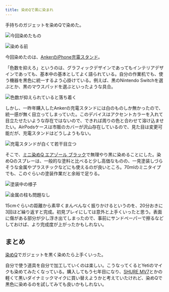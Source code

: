 ```yaml
---
title: 染めQで黒に染まれ
---
```

手持ちのガジェットを染めQで染めた。

![](https://lh3.googleusercontent.com/docs/ADP-6oErNp7I15Ok4ZW8JKC0TkuddAxY0VDLvyMLZo6c3iWHs7Exe5MO_vqCgfqqR1gyAjTcTiZCv_ZRTTWHQBzOWmFf7N0g_KakGccrHgLTXl1X6L_Tgc2tqsEYS7EW16b04QT_4mt23PnGJtg2nqWNUgi91w3L42eHu9gOg8p63J4BOZYPijmtabW6g8dC43Bz-3Y6NrHNNgUjZZHGY5qkOUP6iCFMQAAr6orW-wrQRci2YhSMFeLjIYIs4DglN9L-vI-uS93YqzA5Nuaj-gFx96IilTZHBrYmKaE47M8ar3BR23A98W74w9yFhx9Y4hK3o6ktJyMYz_U9yDupRLBO7tgeoyEPSTAfxBVdB_qgFDavk3y66KlsVzrkIxqibpS1ikUUIAw3x2J6TtWH0tMO8Fk-DwQRDXctW03lwo7m9_t7Hk7x3rKC9XaBECk5vcePSIYQdjb415dII38EnHeZCB1hZLBCZ6pQlUW0xF_3K6y9gY2jHVgICUKdNPG1QKAVteg7K6SOKWDCHocZ7ab9RLTz5vXCTM-uCgwjvpFxcD_cb_p7KxLu-yPybDNb4Z12Yjmo8iXP6EoJdoFmhXVwMOHKsguUu7bJSZEne4bqjEZ2--BxX43x8356ZWDwZ8Qrx9Qk-rp5L1aYXIyg1zj9_-rfUC9huZhe0T00MUisqbndXaopSj_wCTk-eygEWDSfhsqLlgpHuzO2VGPBDVrRQoHSQ90OmVE3Xf6YuORiNHw3sGCHwo6sLN_E4MEGYjATStuZvu9rvgmCcEu6H_WqYuSpiQEWzfzHDmbHoFey_Naeg2QvO2fUJ5fqM_3cXusoHlnQ2pAhNpTRIHa0tfQ7eG7FTq8Q6pVvuIbqkNrAAyAKyLBrKXNvnH9anjw6tZwvz8sXYWzqXEZO2JC_N6DPX1vdwj-dzIKx6npKkpKnorwnzsqNN8STTP6ry6aZu_OoyFXj113MVG_tpvMprrAv7NG4HpySkiSMvm60bPZwABK6Z7OBJ_d1ztkg3z-0K8YTJd5IRzSft5UchgXiyytvRJGS2afN71bwX5wqe0710wnxJIMZw6TRtP86LBPKO41ZV4HV0aG61OpOsT7qvDmIcq1P1Q1jWvZvqB-5HK-d9CAT2RulTGU67SIDBSRDv5yXWJozWr6i40eOQ8fjWYoHoXTVmHXiiB0qL7NBXNebGhqjnfYGxr8Nf3gcfgJnaYlS__4pxNuuM0R-ru73QQHndZFZKKoriBJESc3bG4pDWjuivwnj "今回染めたもの")

![](https://lh3.googleusercontent.com/docs/ADP-6oHJvaIVtOqoS_Rq8bVibMZjpYWOLeIhf3YUwAcpZgc9x1xKePnfRgfs9k34QqAQ45WgTJnNnvAiddTAr-5M1oefF2gDG4riJTBLr9zsPF-3aV1yiNPyLUnjCRlQgrOPrdan5zphV7xZsiSpPWdomGFz53SwARaqRN08E_hBPORoBb5HtIeq0FbnE8xTNc8H9X8GOJ-233uHtoOCJ9gBO7Hclr_sOxBVvZfURyCjw49HASBPXUWeb81iPR4y6pM6Rb-4JWl1QdyAcPlX7oTLWxGeXqu-khn1iyrvKsKcOZYKl1JAbUiEYpBH3CjXuiDpj1fw5RMKPyq7z0QkNqZ9K8uFq7fjKTaHxLlKqaMVLQXxupkvGf7Z8wsUR-LOavWuOvyW2AmghoE1epLv7kZEW-HNPsAPh5dAFAfgXgAWbwZ6A-vepVvXIMlzUZnSHi1IspC-EG4Xxo9m-I2hBn1ujv1j7FBeO3_HFcMCwFFTcLg96GYDvDPOOpn_jlwWVXOM-duF63uo_VgSALqUlSjtuks8-xKgq2-eqPO2uzvYr0zIfoqh01TPkLnCCiVjNfJ7Ile5qSfzeBPMnkHdbiwZM6Y4J1oH7hXJmbtD-hku4tZAq3Om113uQG7VJY5tufJVhzdwPF9HncRopLTAaKvoWETC5zzyMJMf8WtYjpNnJbjr48kjmkVYcp0e9yRKI6KV74CpuMZGosYNp8pr3fa30KVITyK6zgZagypmuAjVGN4bNx7MlTMxNfo2kRCZ-2dvssczH711sIhOR3imRTJuUgC9p7MA5C1Gls_vd3GJJUu_REfAM81bxWYqvX4NS5qE-5xrf49_GRCVSEk-aKS4j56pI9q3NTUhd9pgxz0t2_Wl_YtLqVuUpwZY7QlST-HtmuTONVDRQbYywm9anuwA6CQCpRh1dtCLhRHkipqccoB0gvAb8bS1r2Igg2YIGmkOlLHetd2bRAjXgCMAJI8vVxzRm_AyaHUhxaadA-NAZflHmt2VK30PbYUvQqVi4z7orIxGhaosGVWG63KohsiKYLjH9YlIhXhDzY7eAnQ9OFjcvhdUHIcbKlNWbzdCQmRA5Xg1T39jF6Ua6KdvPJxtzdsjLPmsMRFXh-h9Me0d2L43AVHTZWXTyQRz36fSG4RoDtcYq2qIrboL95NkUYUSWPy3hEhakP5EvPYtLkfrE2tkcQGDbyLQUxwdscOQIOLpzM5YX3373wX8twdrl0wKred8YPolz0aRZJPL9Ft1Rfv7q89j "染める前")

今回染めたのは、[AnkerのiPhone充電スタンド](https://r7kamura.com/articles/2021-09-06-anker-iphone-stand)。

「色数を抑えろ」というのは、グラフィックデザインであってもインテリアデザインであっても、基本中の基本としてよく語られている。自分の作業机でも、使う機器を黒色に統一するよう心掛けている。例えば、黒のNintendo Switchを選ぶとか、黒のマウスパッドを選ぶといったような具合。

![](https://lh3.googleusercontent.com/docs/ADP-6oHcPgbk1530MUFEcRZS6K7JBrhtRlr1GUhRgRmSwOvMHP4IFCKLg-k0ZMA7H-Excr6e4PtVpwlHRwqLej68_i_FwUg9MV3G0CF-B97cGcpjqtQSLkxpFnLeXXdYGTtnxDNZz4mrqmzwoufoJnNDNN_akEsDlX9sTWFVliAfY75iif-9K_2Rl8PjGTJw55B4yWtMax64UMZL0fmJ_oxr9Mx91HinkfNrBS8JOPyiBFKTiEN2vDEF-EiKA4DocIrZmyqpeLd4Qyv3FtTzKN5wpPUf_NytMi46GplK9SVExcqbBywMIxUyjI7MfSrSXJ51K4o446w0zgjOozEo-7krOa2Zh6zpuW0qedaaJCVNTKtKEAk_9JBTTY1cVYa0Xyl7bWCa3mharAmfrzhdD4iSqIZI7dhZMB3HLjCdZR6ZNyE7fT0hWzG7BOTC-82fl-EbsJie4E5gkgGvXWVSmsSG2TsgrAlm2L9VLGyt9NY-PMYg_KH27F9n-Jv40IWL9u-JppZ2GSws180yJ0l4iO1VS27ODA517NuSVNZdattqU2tkS3ijGWdqKqYAsLuuIbMKtcVo2ZxMUn7W51twkuq-pHCrl1VgT0snJ3Qd35cY4TOkfTJ5mKZiTYhyT09sHR-baEcIO-whdbhTE9lqkIOgiLyNWkrjcU3IDxYi80fbtQIsg6dYRfuY-jKwQwS2si0MGFFZuDwZGZ1NGWZ2s6NtIiD9cuqWRyNLGsschrxo26cYmIzhH0i3Ce_j2WN5rHzk_HWikC125LL8fT20BBnibBiBgvK8zJut6jXtaq2c0S0viJyZDYXLlY1PNZW3-mwWHInS-JzyL5PoS_CYrutBFl88jC76wxXknHdj27-HgdkfAfv7bZJtKIifD24iwkRoQ-F7totKXTyyTJ8n00KAY-z2MfcTT5qCN-7IwFauaHVp81rrKNldW45bHXqUFOG_oEFxrtlxS66p25yF_6dUJHMdrNvZXkunQW7m_6BAfbCSV7yd_AGBG0eFE-bLOX952YC1HHsy4pH0w2SouJLUoAeeDJU9bfC6ykdTPyUU9xbWwyK0DJmFATmPeMBUugOKUJo3wYigddhCCEhw0aiXwmIAYYYRCroOhyNr2TO8YK-umlYIM8BTzxcpNfioH4W6bAjft2xpz6FQoe1ddp29bwF17AzaP4nuMJ0VAsMsVQCf_z1TQQCOz8Fg4oJWruP5wHfGB9fFxcKSMhLbOtgjZclifTv0U5hkMGnrccJBgfVMuni5 "色数が抑えられていると落ち着く")

しかし、一昨年購入したAnkerの充電スタンドには白のものしか無かったので、統一感が無く目立ってしまっていた。このデバイスはアクセントカラーを入れて目立たせたいような存在ではないので、できれば周りの色と合わせて溶け込ませたい。AirPodsケースは市販のカバーが沢山存在しているので、見た目は変更可能だが、充電スタンドはどうしようもない。

![](https://lh3.googleusercontent.com/docs/ADP-6oEX2l9FtveXH5V1PK5754zCSaYL0KKVqKn-FKSIY76UD-mcDZ-s4Gnqp2fHSd0waGmzxbNg9Ddm3JMGC9dio4QzGG-uvYxR5K_bOSuibZJpjOYiuoEzcOFB3Bga7vE8fICNahSpzzExJQ7vLry1cYXqxf2wncAcPIf7GMJsbp9M7Z6913LGUhOyikkWi0APjDDhjv6xuZ2IqJClOuYi87_GrgPB5gHzJ2HR_e2J_IShsGoR7d123b3hbjJPyL3jPezmby_Zb6Y9Bz9B4mVIAgXDeeK0twGsN33uSSQkqS_a5DpiOKiIvk8SyCE3Qewc6lOfDyRtOxeHA5Tzb274elUzPPOGEuPcZK7bB5a__LSSFzS1IXeRgNXbrXISnah9_oXZFG8qTWoko4-5Bltvjrax1pB3yCGz_1GF0LuwKjlNv8G0i5jMCe45gwVkMQZIu-_WM5FnHJj6GKNHs3-eYsLsGUQ7DbUm69QcxZwZDNXFDEIC78xk9MEJ5WPGODNqsg_ELjL3l5fHKDq-ahqqewwZTEiOYZateqQlZUQqo6ZpDO95HkN6xPFe1EXZP2HHX4Gj-mr5rFKqJioAh16awiN89GZF1dBkePCTv-7BafObiXHuX9eWLWGba4nrVKx3Igq8iXpZt2w6g4ibo2RSEg-62_6Hk4n29FVGM43ptridxlk7UqpFH61VMlxVC9EaS5v-YotSx8wayXJw5wnsN6xW1SvaoE2zQ220gqszWwJ0QosZuUfxYmHXczpdLOkPIzNA2QNzfIfcubxgtVv-PGGXaYuVMaJ3YLifvMggXqfw6bP0zJFt2E63YZQli-j48UEiL9widoMLBCuFv3B2WM1fqq5CiIuLk8Syt7YuVfQmzrvezxHBii0J2g4E9mHRzQpOF3QR3UEYwFJazuv7igHGiROA8jvWh-wGQRj02v6d20GabJqp89k2SNKfmLr_KCrEbk1Pcb6Y5La7lAr5-Wh3Z3ji0uQ9QkaiVDa5nBZkHs6BwnjJ89FtKagP1j390C-rdhyZdtlkxTmvPkGY8AgdYxXVUMWzfl2AX0NPhuGvh0H5vE6jO7rOKWh1HSKCUnqs6hb72PPVsho69K5_cI4b4e6hMhC-WRM23tR3XGYsLzm1y5R5k9ZURJj2fSrTBHTRw-YXMDG040uZp0w-FFyBwgyW5qA8zDTkUa3WCREINFQJgovjRYMssmjymKwDw26dRobt72-0oF3wlHuiLmtiER5SL3igltp7Al4llLExiSSt "充電スタンドが白くて若干目立つ")

そこで、[ミニ染めQ エアゾール ブラック](https://www.amazon.co.jp/dp/B003QMFUKO)で無理やり黒に染めることにした。染めQのスプレーは、一般的な塗料と比べると少し高価なものの、一見塗装しづらそうな金属やプラスチックなどにも使えるのが良いところ。70mlのミニタイプでも、このぐらいの塗装作業だと余裕で足りる。

![](https://lh3.googleusercontent.com/docs/ADP-6oFaNCHg8GbWbJ8K8UKbZhdC_rECbjD1WDF38P6iT9QvTmX78wYPLk8Oa5PVrAFZFzP7QRCiJyv8Nf_vNJxmFAOCkbhtikfmaG95nrbQMAjDJXGwHM-ap2DmDDERIBTUKaD2ERQwp6Ntj0h3buo1tG5ub1jW8AZhy2tDP5jl9PD_5KfB9hiy0vCDq61cQKwXkljqpca3bQvHjQNdjJYGNhOXgwjg9jj5fd3hiElL9GU0GF6zsed96wvVN-Mh6Uvry87iHrpr0a9dSH642V8d22aqZduTlJ580S44icTMUsQ3bcrh-20I_YX_QhodngBah1PEpCSqExD4iD88dVBJsFdttPB9rz71MVCoPOmA3beEyfY8Tasj6yZjGv2LycPwdQnNG_-w4EPyG3lZRKOWW47nvkaFk8AdCgl1UZxhOxzZSZ3I3rPyEQ5IrrsIv4LOqx02XZzw433yd2vPyg9oBzTHffHyjxcYuhI5WhWcPx-IQ1sBBP5VM9A0B9Wmd2i6x85gNUck0LTjWneRPGdBC8Zo53UG1s8SFjedwiNws_bz3y__LOQJzuWYWdVhQxNSYQr-BQ7MeKbe0BX3MprF5Q1u2KLW4PhOReE6n5uS4ozkGbiOfcGjLEUoEPTI8xcEozdOCBGEm5De7rIYJz7AyPDzqFRpKEHgHMxhYmDJ2Z7hBzTOcJgtpB4-bWZKomUWZUGq7x03kIsITSV12qDP4sMW-ksF0JKByXjCK431qhFZikUfbxnxnaXNVzUGxBc6tNF4vp66q0hrtcbWbDIIfdF8FJCQOMOu68xi_HwE-U0fqaCl_W92QSMPNlpVMmSh61nWwI6_HeFu3-SFcBqjZMDOucggMcQOd_aP7r8N107C-v38dX_hhG-VbARYRW1V70ET_0eonZQkSCYGZRBLhamDcQnh6yRBuIqDr2zyKENBNSIKIdV6uePLRQ1UTeNjzFVEdzIu9tICws39RiVE-qxyBjo8mIblhgqqnlvZ-_e2VNsNel8KxYBH5381nqxMveGSYz72ndpEwNbbPM5niPvaaD3XlzXxabvJ3zdhSdJDSyj-yIfeJXPG_Cera5n4j6oh1MacrydZLIvTZ6QJHfszI2oIdb669RZaX5sWUBx9-huztZKZkUG9v5XUhVmDMUDQfEnEIWLziVytgV7woQcaVdCVKN8nWGxb6WT4Lflfj37Lp2-W-o9USrPXqaK7tsTY4_l8QsFczIwql_ziywE7etUJo4yFLXDtYyljPm_99oaY "塗装中の様子")

![](https://lh3.googleusercontent.com/docs/ADP-6oHv1-yU_-RZOwoX4Lw_7hTpDDJ-QJOlj0Pi9q2POm1q3z1jcMX7xQ1BNILEbI5HHYux-ifFrM-Z4dFwblNASJbXUdZRhkjh0Yyvsn4ftoWS0q-G5iFVI7GV39vndgLnMI9m0QaCVAg7EpecrnCvfDgAWZVa_Mo6SBoFbqT8bJQ-P9L_E1tFEfa7sDg4Y-YtA3qScTz8TBkzAhNapkv-A-yYqUSD-tY3bTaLbwhZJNWHYiCdJr4iSYQTmK6Pa7zwZhcT4_5vK3LnBETA47atdGQvz9GuMUv2N1JBuZLnA747RnppnAFfnKKykKBYJFsyyRAhbdV792TsBBzcnTSzd80pg_bqpLdJG6pK03JwMKZxq2Rcd_vDtI8mCqr-8Oz43opxTeGG8HqrWvRpbJtaO-LGe0egb0tQ2IuwhmuF3ETPw5Du0rIzNLB5IiQR9yOnucU3mCw_ja39AmciTKA9kz-fkiVsns7wocX8h37x26rKGIhw0GIX7jQcPTn9Q5aIBWtmFepkfMfy0Z8ZZRhvdZifuGtx2I3lD3N4_XlVybcxf21gOtH48Pxfu2iEa1mDKeUKrkGlGGWSKWIJo_uqo6Ns97KBvT2k3sUIJ00x9cEV6qHtqW8sysrcnJ1u3fzKdGwlyLv4HYSzFYLzXkCxGLsIbtM7Q2-UCyo9O0VFJXpCaTi7ldRJW6b-81O-4D8LO7kDJLJVDiWRCPFxJ6cNr9lftrn6NHK1onNcjQUbacc94uvwV20aWStP0CUD_iuOaId6v6cNcdc4s7hBo_iOYtFTx5vn4j93HRQpuTUuLpnixVSO4rDhUgSaiXjmW4XRgoEnA8VbsIwSixqFhPXVE-FqAwlsPkJ396tVWgZMq8RkZhjywO1ML-5tvsWEB1UuXDLH7785mrTOiJemU1XYX3n4dRtvRTMPfaevWUf-kOAOCJG214A5aTsJz21Syjzxzo9mDPLt4vdTHjmFED_Q5UozW-8RzQdYX5BZyrX3MXKClFBZ22jF2yiltjG5aQ5cdUvt9opqLSAmvf_hrJrZOifQV0YaNoALSVhVc0iDxjAgj4Bq24KZfAs7Qv_JTHOvB0Q8In0xQgUFrbByHyXDKwqMM9M4rCr2CKezZRurYMgFS-hLFUnFU5SqboJFenM4YjPZnmr-Fh8QmE7vZmyuDPKlZv5lZZg0Rm_Xf6QdhYc_gi3h5eQHOHMi6ek6JyB79xBKme5tantrVZONOfiD5P6fZiF01rGNDhUy3S8rYfi876MM "金属の柱も問題なし")

15cmぐらいの距離から素早くまんべんなく振りかけるというのを、20分おきに3回ほど繰り返すと完成。初見プレイにしては意外と上手くいったと思う。表面に傷がある部分が少し浮き出てしまったので、事前にサンドペーパーで擦るなどしておけば、より完成度が上がったかもしれない。

まとめ
---

[染めQ](https://www.amazon.co.jp/dp/B003QMFUKO)でガジェットを黒く染めたら上手くいった。

自分で使う道具を自分で加工していくのは楽しい。こうなってくるとYetiのマイクも染めてみたくなっている。購入してもう七年目になり、[SHURE MV7](https://www.amazon.co.jp/dp/B08KY7G1GV)とかの軽くて黒いダイナミックマイクに買い替えようかと考えていたけれど、染めQで黒色に染めるのを試してみても良いかもしれない。
